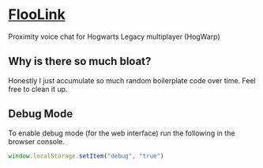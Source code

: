 # [FlooLink](https://floolink.tangerie.xyz/)

Proximity voice chat for Hogwarts Legacy multiplayer (HogWarp)

## Why is there so much bloat?
Honestly I just accumulate so much random boilerplate code over time. Feel free to clean it up.

## Debug Mode
To enable debug mode (for the web interface) run the following in the browser console.

```js
window.localStorage.setItem("debug", "true")
```